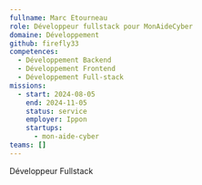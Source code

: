 ```yaml
---
fullname: Marc Etourneau
role: Développeur fullstack pour MonAideCyber
domaine: Développement
github: firefly33
competences:
  - Développement Backend
  - Développement Frontend
  - Développement Full-stack
missions:
  - start: 2024-08-05
    end: 2024-11-05
    status: service
    employer: Ippon
    startups:
      - mon-aide-cyber
teams: []
---
```

Développeur Fullstack